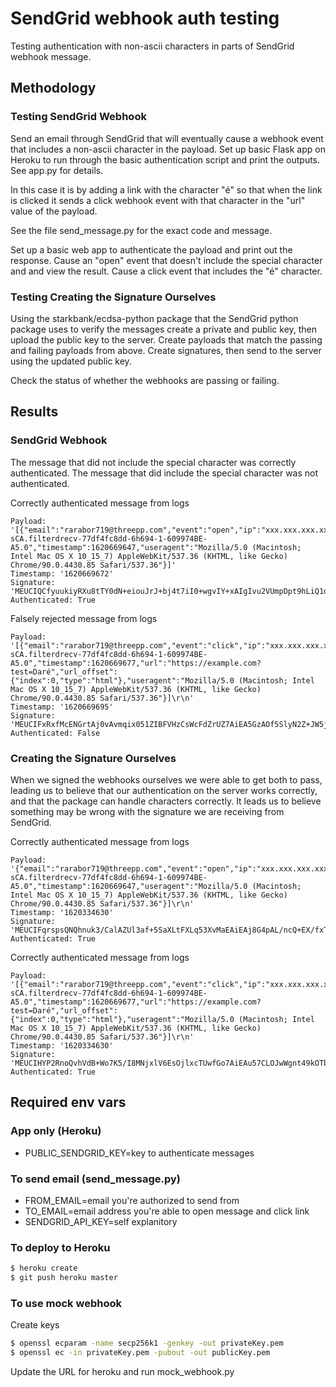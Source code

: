 # SendGrid webhook auth testing

Testing authentication with non-ascii characters in parts of SendGrid webhook message.


## Methodology

### Testing SendGrid Webhook

Send an email through SendGrid that will eventually cause a webhook event that includes a non-ascii character in the payload. Set up basic Flask app on Heroku to run through the basic authentication script and print the outputs. See app.py for details.

In this case it is by adding a link with the character "é" so that when the link is clicked it sends a click webhook event with that character in the "url" value of the payload.

See the file send_message.py for the exact code and message.

Set up a basic web app to authenticate the payload and print out the response. Cause an "open" event that doesn't include the special character and and view the result. Cause a click event that includes the "é" character.

### Testing Creating the Signature Ourselves

Using the starkbank/ecdsa-python package that the SendGrid python package uses to verify the messages create a private and public key, then upload the public key to the server. Create payloads that match the passing and failing payloads from above. Create signatures, then send to the server using the updated public key.

Check the status of whether the webhooks are passing or failing.

## Results

### SendGrid  Webhook

The message that did not include the special character was correctly authenticated. The message that did include the special character was not authenticated.

Correctly authenticated message from logs

```
Payload: '[{"email":"rarabor719@threepp.com","event":"open","ip":"xxx.xxx.xxx.xxx","sg_content_type":"html","sg_event_id":"j0NhGx01TCimNpTmBEN0Yg","sg_message_id":"m7BqO7JsQ_Obv9nkaA-sCA.filterdrecv-77df4fc8dd-6h694-1-609974BE-A5.0","timestamp":1620669647,"useragent":"Mozilla/5.0 (Macintosh; Intel Mac OS X 10_15_7) AppleWebKit/537.36 (KHTML, like Gecko) Chrome/90.0.4430.85 Safari/537.36"}]'
Timestamp: '1620669672'
Signature: 'MEUCIQCfyuukiyRXu8tTY0dN+eiouJrJ+bj4t7iI0+wgvIY+xAIgIvu2VUmpDpt9hLiQ1ond6Wkv7wnsJifTJBdZO+O9iHY='
Authenticated: True
```

Falsely rejected message from logs

```
Payload: '[{"email":"rarabor719@threepp.com","event":"click","ip":"xxx.xxx.xxx.xxx","sg_event_id":"EEKhxyYSSjCQ4M92ZUTVtg","sg_message_id":"m7BqO7JsQ_Obv9nkaA-sCA.filterdrecv-77df4fc8dd-6h694-1-609974BE-A5.0","timestamp":1620669677,"url":"https://example.com?test=Daré","url_offset":{"index":0,"type":"html"},"useragent":"Mozilla/5.0 (Macintosh; Intel Mac OS X 10_15_7) AppleWebKit/537.36 (KHTML, like Gecko) Chrome/90.0.4430.85 Safari/537.36"}]\r\n'
Timestamp: '1620669695'
Signature: 'MEUCIFxRxfMcENGrtAj0vAvmqix051ZIBFVHzCsWcFdZrUZ7AiEA5GzAOf5SlyN2Z+JW5jy+NZNAk67Nb0wQuGw+EYfmwkM='
Authenticated: False
```

### Creating the Signature Ourselves

When we signed the webhooks ourselves we were able to get both to pass, leading us to believe that our authentication on the server works correctly, and that the package can handle characters correctly. It leads us to believe something may be wrong with the signature we are receiving from SendGrid.

Correctly authenticated message from logs

```
Payload: '{"email":"rarabor719@threepp.com","event":"open","ip":"xxx.xxx.xxx.xxx","sg_content_type":"html","sg_event_id":"j0NhGx01TCimNpTmBEN0Yg","sg_message_id":"m7BqO7JsQ_Obv9nkaA-sCA.filterdrecv-77df4fc8dd-6h694-1-609974BE-A5.0","timestamp":1620669647,"useragent":"Mozilla/5.0 (Macintosh; Intel Mac OS X 10_15_7) AppleWebKit/537.36 (KHTML, like Gecko) Chrome/90.0.4430.85 Safari/537.36"}]\r\n'
Timestamp: '1620334630'
Signature: 'MEUCIFqrspsQNQhnuk3/CalAZUl3af+5SaXLtFXLq53XvMaEAiEAj8G4pAL/ncQ+EX/fxTS6KYRzwyFb2QfvYINhroRzpdk='
Authenticated: True
```

Correctly authenticated message from logs

```
Payload: '[{"email":"rarabor719@threepp.com","event":"click","ip":"xxx.xxx.xxx.xxx","sg_event_id":"EEKhxyYSSjCQ4M92ZUTVtg","sg_message_id":"m7BqO7JsQ_Obv9nkaA-sCA.filterdrecv-77df4fc8dd-6h694-1-609974BE-A5.0","timestamp":1620669677,"url":"https://example.com?test=Daré","url_offset":{"index":0,"type":"html"},"useragent":"Mozilla/5.0 (Macintosh; Intel Mac OS X 10_15_7) AppleWebKit/537.36 (KHTML, like Gecko) Chrome/90.0.4430.85 Safari/537.36"}]\r\n'
Timestamp: '1620334630'
Signature: 'MEUCIHYP2RnoQvhVdB+Wo7K5/I8MNjxlV6EsOjlxcTUwfGo7AiEAu57CLOJwWgnt49kOTbBxOrJzx7nzy66nff3wLbm9EMI='
Authenticated: True
```

## Required env vars

### App only (Heroku)

* PUBLIC_SENDGRID_KEY=key to authenticate messages

### To send email (send_message.py)

* FROM_EMAIL=email you're authorized to send from
* TO_EMAIL=email address you're able to open message and click link
* SENDGRID_API_KEY=self explanitory

### To deploy to Heroku

```bash
$ heroku create
$ git push heroku master
```

### To use mock webhook

Create keys

```bash
$ openssl ecparam -name secp256k1 -genkey -out privateKey.pem
$ openssl ec -in privateKey.pem -pubout -out publicKey.pem
```

Update the URL for heroku and run mock_webhook.py
